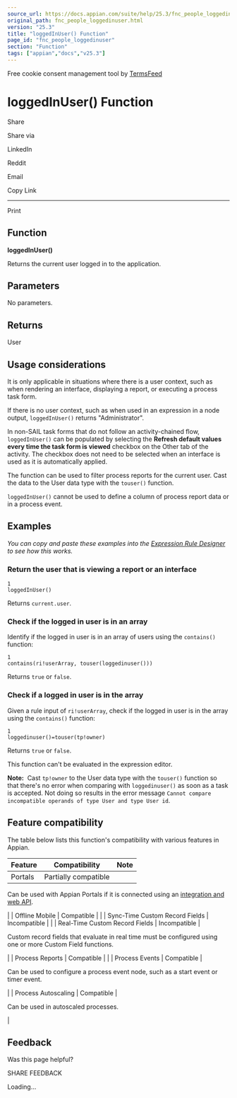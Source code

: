 ```yaml
---
source_url: https://docs.appian.com/suite/help/25.3/fnc_people_loggedinuser.html
original_path: fnc_people_loggedinuser.html
version: "25.3"
title: "loggedInUser() Function"
page_id: "fnc_people_loggedinuser"
section: "Function"
tags: ["appian","docs","v25.3"]
---
```



Free cookie consent management tool by [TermsFeed](https://www.termsfeed.com/)

# loggedInUser() Function

Share

Share via

LinkedIn

Reddit

Email

Copy Link

* * *

Print

## Function

**loggedInUser()**

Returns the current user logged in to the application.

## Parameters

No parameters.

## Returns

User

## Usage considerations

It is only applicable in situations where there is a user context, such as when rendering an interface, displaying a report, or executing a process task form.

If there is no user context, such as when used in an expression in a node output, `loggedInUser()` returns "Administrator".

In non-SAIL task forms that do not follow an activity-chained flow, `loggedInUser()` can be populated by selecting the **Refresh default values every time the task form is viewed** checkbox on the Other tab of the activity. The checkbox does not need to be selected when an interface is used as it is automatically applied.

The function can be used to filter process reports for the current user. Cast the data to the User data type with the `touser()` function.

`loggedInUser()` cannot be used to define a column of process report data or in a process event.

## Examples

_You can copy and paste these examples into the [Expression Rule Designer](Expression_Rules.html) to see how this works._

### Return the user that is viewing a report or an interface

```
1
loggedInUser()
```

Returns `current.user`.

### Check if the logged in user is in an array

Identify if the logged in user is in an array of users using the `contains()` function:

```
1
contains(ri!userArray, touser(loggedinuser()))
```

Returns `true` or `false`.

### Check if a logged in user is in the array

Given a rule input of `ri!userArray`, check if the logged in user is in the array using the `contains()` function:

```
1
loggedinuser()=touser(tp!owner)
```

Returns `true` or `false`.

This function can't be evaluated in the expression editor.

**Note:**  Cast `tp!owner` to the User data type with the `touser()` function so that there's no error when comparing with `loggedinuser()` as soon as a task is accepted. Not doing so results in the error message `Cannot compare incompatible operands of type User and type User id`.

## Feature compatibility

The table below lists this function's compatibility with various features in Appian.

| Feature | Compatibility | Note |
| --- | --- | --- |
| Portals | Partially compatible |
Can be used with Appian Portals if it is connected using an [integration and web API](portals-design.html#using-partially-compatible-functions-and-objects-in-a-portal).

 |
| Offline Mobile | Compatible |  |
| Sync-Time Custom Record Fields | Incompatible |  |
| Real-Time Custom Record Fields | Incompatible |

Custom record fields that evaluate in real time must be configured using one or more Custom Field functions.

 |
| Process Reports | Compatible |  |
| Process Events | Compatible |

Can be used to configure a process event node, such as a start event or timer event.

 |
| Process Autoscaling | Compatible |

Can be used in autoscaled processes.

 |

## Feedback

Was this page helpful?

SHARE FEEDBACK

Loading...